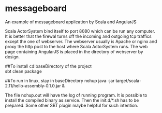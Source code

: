 # messageboard
An example of messageboard application by Scala and AngularJS  

Scala ActorSystem bind itself to port 8080 which can be run any computer. It is better that the firewal turns off the incoming and outgoing tcp traffics except the one of webserver. The webserver usually is Apache or nginx and proxy the http post to the host where Scala ActorSystem runs. The web page containing AngularJS is placed in the directory of webserver by design.  

##To install
cd baseDirectory of the project  
sbt clean package  

##To run in linux, stay in baseDirectory
nohup java -jar target/scala-2.11/hello-assembly-0.1.0.jar &  
  
The file nohup.out will have the log of running program. It is possible to install the compiled binary as service. Then the init.d/*.sh has to be prepared. Some other SBT plugin maybe helpful for such intention.
